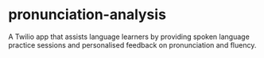 # pronunciation-analysis
A Twilio app that assists language learners by providing spoken language practice sessions and personalised feedback on pronunciation and fluency.
